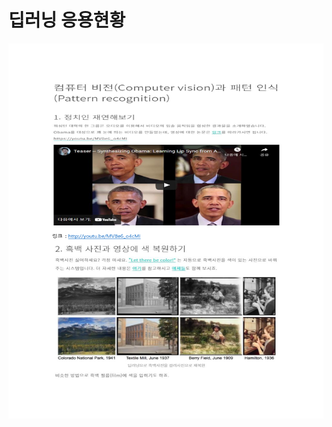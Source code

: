# **딥러닝 응용현황** 

<p align="left" margin=100>  <img src="https://github.com/kjj3436/industrial-AI/blob/master/images/2021-1학기딥러닝응용현황1.png"  width="900" height="600"> </p>
